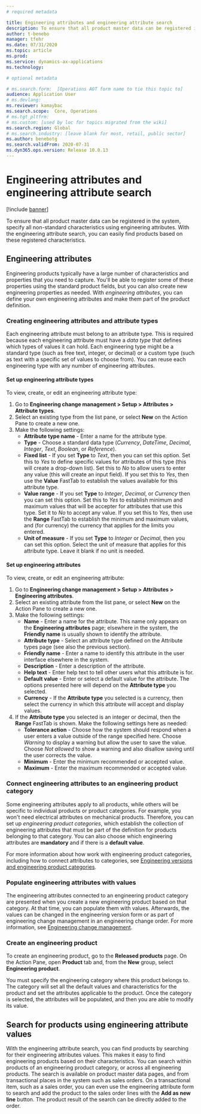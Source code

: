 ```yaml
---
# required metadata

title: Engineering attributes and engineering attribute search
description: To ensure that all product master data can be registered in the system, specify all non-standard characteristics using engineering attributes. With the engineering attribute search, you can easily find products based on these registered characteristics.
author: t-benebo
manager: tfehr
ms.date: 07/31/2020
ms.topic: article
ms.prod: 
ms.service: dynamics-ax-applications
ms.technology: 

# optional metadata

# ms.search.form:  [Operations AOT form name to tie this topic to]
audience: Application User
# ms.devlang: 
ms.reviewer: kamaybac
ms.search.scope:  Core, Operations
# ms.tgt_pltfrm: 
# ms.custom: [used by loc for topics migrated from the wiki]
ms.search.region: Global
# ms.search.industry: [leave blank for most, retail, public sector]
ms.author: benebotg
ms.search.validFrom: 2020-07-31
ms.dyn365.ops.version: Release 10.0.13
---
```


# Engineering attributes and engineering attribute search

[!include [banner](../includes/banner.md)]

To ensure that all product master data can be registered in the system, specify all non-standard characteristics using engineering attributes. With the engineering attribute search, you can easily find products based on these registered characteristics.

## Engineering attributes

Engineering products typically have a large number of characteristics and properties that you need to capture. You'll be able to register some of these properties using the standard product fields, but you can also create new engineering properties as needed. With *engineering attributes*, you can define your own engineering attributes and make them part of the product definition.

### Creating engineering attributes and attribute types

Each engineering attribute must belong to an attribute type. This is required because each engineering attribute must have a *data type* that defines which types of values it can hold. Each engineering type might be a standard type (such as free text, integer, or decimal) or a custom type (such as text with a specific set of values to choose from). You can reuse each engineering type with any number of engineering attributes.

#### Set up engineering attribute types

To view, create, or edit an engineering attribute type:

1. Go to **Engineering change management \> Setup \> Attributes \> Attribute types**.
1. Select an existing type from the list pane, or select **New** on the Action Pane to create a new one.
1. Make the following settings:
    - **Attribute type name** - Enter a name for the attribute type.
    - **Type** - Choose a standard data type (*Currency*, *DateTime*, *Decimal*, *Integer*, *Text*, *Boolean*, or *Reference*).
    - **Fixed list** - If you set **Type** to *Text*, then you can set this option. Set this to *Yes* to define specific values for attributes of this type (this will create a drop-down list). Set this to *No* to allow users to enter any value (this will create an input field). If you set this to *Yes*, then use the **Value** FastTab to establish the values available for this attribute type.
    - **Value range** - If you set **Type** to *Integer*, *Decimal*, or *Currency* then you can set this option. Set this to *Yes* to establish minimum and maximum values that will be accepter for attributes that use this type. Set it to *No* to accept any value. If you set this to *Yes*, then use the **Range** FastTab to establish the minimum and maximum values, and (for currency) the currency that applies for the limits you entered.
    - **Unit of measure** - If you set **Type** to *Integer* or *Decimal*, then you can set this option. Select the unit of measure that applies for this attribute type. Leave it blank if no unit is needed.

#### Set up engineering attributes

To view, create, or edit an engineering attribute:

1. Go to **Engineering change management \> Setup \> Attributes \> Engineering attributes**.
1. Select an existing attribute from the list pane, or select **New** on the Action Pane to create a new one.
1. Make the following settings:
    - **Name** - Enter a name for the attribute. This name only appears on the **Engineering attributes** page; elsewhere in the system, the **Friendly name** is usually shown to identify the attribute.
    - **Attribute type** - Select an attribute type defined on the Attribute types page (see also the previous section).
    - **Friendly name** - Enter a name to identify this attribute in the user interface elsewhere in the system. 
    - **Description** - Enter a description of the attribute.
    - **Help text** - Enter help text to tell other users what this attribute is for. <!-- KFM: Maybe mention where this text is shown, if we can find out. -->
    - **Default value** - Enter or select a default value for the attribute. The options presented here will depend on the **Attribute type** you selected.
    - **Currency** - If the **Attribute type** you selected is a currency, then select the currency in which this attribute will accept and display values.
1. If the **Attribute type** you selected is an integer or decimal, then the **Range** FastTab is shown. Make the following settings here as needed:
    - **Tolerance action** - Choose how the system should respond when a user enters a value outside of the range specified here. Choose *Warning* to display a warning but allow the user to save the value. Choose *Not allowed* to show a warning and also disallow saving until the user corrects the value.
    - **Minimum** - Enter the minimum recommended or accepted value.
    - **Maximum** -  Enter the maximum recommended or accepted value.
    <!-- - **Increment** -  KFM: What does this do? Set to zero to disable? BNG separate topic for this. KFM: I think we should be able to provide a brief description here, but are you saying we should just remove this point? -->

### Connect engineering attributes to an engineering product category

Some engineering attributes apply to all products, while others will be specific to individual products or product categories. For example, you won't need electrical attributes on mechanical products. Therefore, you can set up *engineering product categories*, which establish the collection of engineering attributes that must be part of the definition for products belonging to that category. You can also choose which engineering attributes are **mandatory** and if there is a **default value**.

For more information about how work with engineering product categories, including how to connect attributes to categories, see [Engineering versions and engineering product categories](engineering-versions-product-category.md).

### Populate engineering attributes with values

The engineering attributes connected to an engineering product category are presented when you create a new engineering product based on that category. At that time, you can populate them with values. Afterwards, the values can be changed in the engineering version form or as part of engineering change management in an engineering change order. For more information, see [Engineering change management](engineering-change-management.md).

<!-- KFM: Add a link to the HOL procedure for creating an engineering product and/or category. -->

### Create an engineering product

To create an engineering product, go to the **Released products** page. On the Action Pane, open **Product** tab and, from the **New** group, select **Engineering product**.

You must specify the engineering category where this product belongs to. The category will set all the default values and characteristics for the product and set the attributes applicable to the product. Once the category is selected, the attributes will be populated, and then you are able to modify its value.

## Search for products using engineering attribute values

With the engineering attribute search, you can find products by searching for their engineering attributes values. This makes it easy to find engineering products based on their characteristics. You can search within products of an engineering product category, or across all engineering products. The search is available on product master data pages, and from transactional places in the system such as sales orders. On a transactional item, such as a sales order, you can even use the engineering attribute form to search and add the product to the sales order lines with the **Add as new line** button. The product result of the search can be directly added to the order.

<!-- KFM: We should provide just a bit more detail about where we find the search button. I think it's somewhere on the Action Pane. -->
